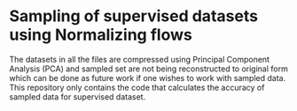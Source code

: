 # Sampling of supervised datasets using Normalizing flows

The datasets in all the files are compressed using Principal Component Analysis (PCA) and sampled set are not being reconstructed to original form which can be done as future work if one wishes to work with sampled data. This repository only contains the code that calculates the accuracy of sampled data for supervised dataset.
